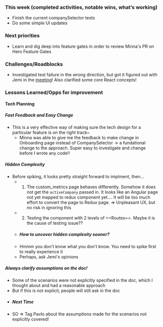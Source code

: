 ### This week (completed activities, notable wins, what’s working)
- Finish the current companySelector tests
- Do some simple UI updates

### Next priorities
- Learn and dig deep into feature gates in order to review Minna's PR on Hero Feature Gates

### Challenges/Roadblocks
- Investigated test failure in the wrong direction, but got it figured out with Jemi in the [meeting](https://docs.google.com/document/d/1FgXdwvbz6U5TOoMmDZW8ZSdZVYUn-pf3Nq-UdycV-Xk/edit#)! Also clarified some core React concepts! 
### Lessons Learned/Opps for improvement
#### Tech Planning
##### Fast Feedback and Easy Change
- This is a very effective way of making sure the tech design for a particular feature is on the right track~
	- Minna was able to give me the feedback to make change in Onboarding page instead of CompanySelector ->  a fundational change to the approach. Super easy to investigate and change before I wrote any code!! 
##### Hidden Complexity
- Before spiking, it looks pretty straight forward to implment, then...
	- 1. The custom_metrics page behaves differently. Somehow it does not get the `activeCompany` passed in. It looks like an Angular page not yet mapped to redux component yet....  It will be too much effort to convert the page to Redux page. => Unpleasant UX, but no risk in ignoring this 
	- 2. Testing the component with 2 levels of ==Routes==. Maybe it is the cause of testing issue??
	- ##### How to uncover hidden complexity sooner?
	- Hmmm you don't know what you don't know. You need to spike first to really experience it
	- Perhaps, ask Jemi's opinions

##### Always clarify assumptions on the doc!
- Some of the scenarios were not explicitly specified in the doc, which I thought about and had a reasonable approach
- But if this is not explicit, people will still ask in the doc
- ##### Next Time
- SO => Tag Pavlo about the assumptions made for the scenarios not explicitly covered!